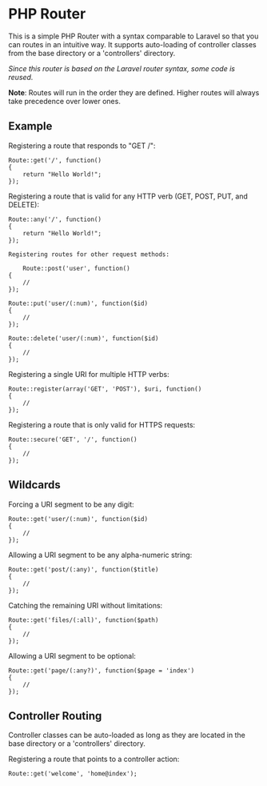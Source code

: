 PHP Router
==========

This is a simple PHP Router with a syntax comparable to Laravel so that you can routes in an intuitive way. It supports auto-loading of controller classes from the base directory or a 'controllers' directory.

*Since this router is based on the Laravel router syntax, some code is reused.*

**Note**: Routes will run in the order they are defined. Higher routes will always take precedence over lower ones.

Example
-------

Registering a route that responds to "GET /":

	Route::get('/', function()
	{
		return "Hello World!";
	});
	
Registering a route that is valid for any HTTP verb (GET, POST, PUT, and DELETE):

	Route::any('/', function()
	{
		return "Hello World!";
	});
		
	Registering routes for other request methods:

		Route::post('user', function()
	{
		//
	});

	Route::put('user/(:num)', function($id)
	{
		//
	});

	Route::delete('user/(:num)', function($id)
	{
		//
	});
	
Registering a single URI for multiple HTTP verbs:

	Route::register(array('GET', 'POST'), $uri, function()
	{
		//
	});
	
Registering a route that is only valid for HTTPS requests:

	Route::secure('GET', '/', function()
	{
		//
	});
	
Wildcards
---------

Forcing a URI segment to be any digit:

	Route::get('user/(:num)', function($id)
	{
		//
	});
	
Allowing a URI segment to be any alpha-numeric string:

	Route::get('post/(:any)', function($title)
	{
		//
	});
	
Catching the remaining URI without limitations:

	Route::get('files/(:all)', function($path)
	{
		//
	});
	
Allowing a URI segment to be optional:

	Route::get('page/(:any?)', function($page = 'index')
	{
		//
	});

Controller Routing
------------------

Controller classes can be auto-loaded as long as they are located in the base directory or a 'controllers' directory.

Registering a route that points to a controller action:

	Route::get('welcome', 'home@index');